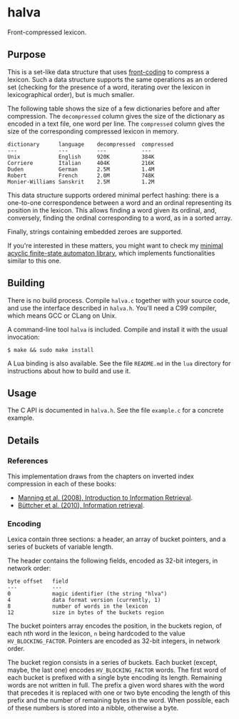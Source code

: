 # halva

Front-compressed lexicon.

## Purpose

This is a set-like data structure that uses
[front-coding](https://en.wikipedia.org/wiki/Incremental_encoding) to compress a
lexicon. Such a data structure supports the same operations as an ordered set
(checking for the presence of a word, iterating over the lexicon in
lexicographical order), but is much smaller.

The following table shows the size of a few dictionaries before and after
compression. The `decompressed` column gives the size of the dictionary as
encoded in a text file, one word per line. The `compressed` column gives the
size of the corresponding compressed lexicon in memory.

    dictionary      language    decompressed  compressed
    ---             ---         ---           ---
    Unix            English     920K          384K
    Corriere        Italian     404K          216K
    Duden           German      2.5M          1.4M
    Robert          French      2.0M          748K
    Monier-Williams Sanskrit    2.5M          1.2M

This data structure supports ordered minimal perfect hashing: there is a
one-to-one correspondence between a word and an ordinal representing its
position in the lexicon. This allows finding a word given its ordinal, and,
conversely, finding the ordinal corresponding to a word, as in a sorted array.

Finally, strings containing embedded zeroes are supported.

If you're interested in these matters, you might want to check my [minimal
acyclic finite-state automaton library](https://github.com/michaelnmmeyer/mini),
which implements functionalities similar to this one.

## Building

There is no build process. Compile `halva.c` together with your source code, and
use the interface described in `halva.h`. You'll need a C99 compiler, which
means GCC or CLang on Unix.

A command-line tool `halva` is included. Compile and install it with the usual
invocation:

    $ make && sudo make install

A Lua binding is also available. See the file `README.md` in the `lua` directory
for instructions about how to build and use it.

## Usage

The C API is documented in `halva.h`. See the file `example.c` for a concrete
example.

## Details

### References

This implementation draws from the chapters on inverted index compression in
each of these books:

* [Manning et al. (2008), Introduction to Information Retrieval](http://nlp.stanford.edu/IR-book/pdf/05comp.pdf).
* [Büttcher et al. (2010), Information retrieval](http://www.ir.uwaterloo.ca/book/06-index-compression.pdf).

### Encoding

Lexica contain three sections: a header, an array of bucket pointers, and a
series of buckets of variable length.

The header contains the following fields, encoded as 32-bit integers, in network
order:

    byte offset   field
    ---           ---
    0             magic identifier (the string "hlva")
    4             data format version (currently, 1)
    8             number of words in the lexicon
    12            size in bytes of the buckets region

The bucket pointers array encodes the position, in the buckets region, of each
nth word in the lexicon, `n` being hardcoded to the value `HV_BLOCKING_FACTOR`.
Pointers are encoded as 32-bit integers, in network order.

The bucket region consists in a series of buckets. Each bucket (except, maybe,
the last one) encodes `HV_BLOCKING_FACTOR` words. The first word of each bucket
is prefixed with a single byte encoding its length. Remaining words are not
written in full. The prefix a given word shares with the word that precedes it
is replaced with one or two byte encoding the length of this prefix and the
number of remaining bytes in the word. When possible, each of these numbers is
stored into a nibble, otherwise a byte.
